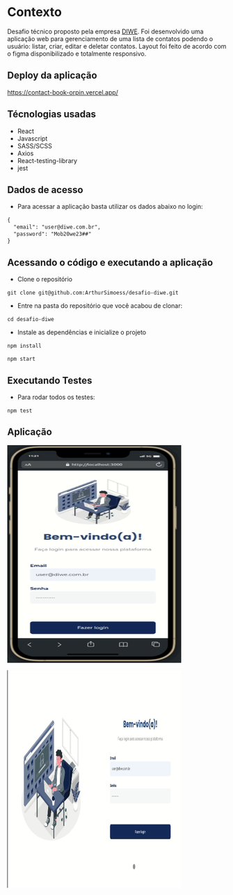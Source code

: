 # Contexto

Desafio técnico proposto pela empresa [DIWE](https://diwe.com.br/). 
Foi desenvolvido uma aplicação web para gerenciamento de uma lista de contatos
podendo o usuário: listar, criar, editar e deletar contatos. Layout foi feito de
acordo com o figma disponibilizado e totalmente responsivo.


## Deploy da aplicação

https://contact-book-orpin.vercel.app/

## Técnologias usadas

- React
- Javascript
- SASS/SCSS
- Axios
- React-testing-library
- jest

## Dados de acesso

- Para acessar a aplicação basta utilizar os dados abaixo no login:

```
{
  "email": "user@diwe.com.br",
  "password": "Mob20we23##"
}
```

## Acessando o código e executando a aplicação

- Clone o repositório

```
git clone git@github.com:ArthurSimoess/desafio-diwe.git
```

- Entre na pasta do repositório que você acabou de clonar:

```
cd desafio-diwe

```

- Instale as dependências e inicialize o projeto

```
npm install
```
```
npm start
```

## Executando Testes

- Para rodar todos os testes:

```
npm test
```

## Aplicação

<p>
   <img width="400" height="500" src="src/assets/videos/diweMobile.gif" />
</p>

<p>
   <img width="400" height="500" src="src/assets/videos/gifDiweWeb.gif" />
</p>
